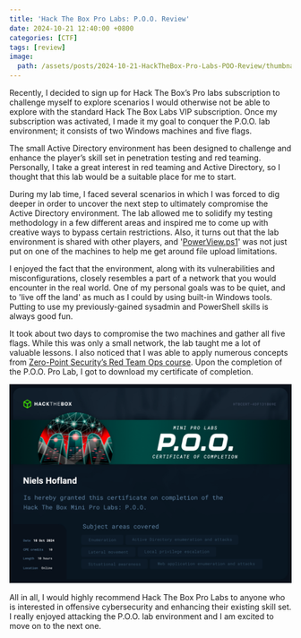 ```yaml
---
title: 'Hack The Box Pro Labs: P.O.O. Review'
date: 2024-10-21 12:40:00 +0800
categories: [CTF]
tags: [review]
image:
  path: /assets/posts/2024-10-21-HackTheBox-Pro-Labs-POO-Review/thumbnail.png
---
```


Recently, I decided to sign up for Hack The Box’s Pro labs subscription to challenge myself to explore scenarios I would otherwise not be able to explore with the standard Hack The Box Labs VIP subscription. Once my subscription was activated, I made it my goal to conquer the P.O.O. lab environment; it consists of two Windows machines and five flags.

The small Active Directory environment has been designed to challenge and enhance the player’s skill set in penetration testing and red teaming. Personally, I take a great interest in red teaming and Active Directory, so I thought that this lab would be a suitable place for me to start.

During my lab time, I faced several scenarios in which I was forced to dig deeper in order to uncover the next step to ultimately compromise the Active Directory environment. The lab allowed me to solidify my testing methodology in a few different areas and inspired me to come up with creative ways to bypass certain restrictions. Also, it turns out that the lab environment is shared with other players, and '[PowerView.ps1](https://github.com/PowerShellMafia/PowerSploit/blob/master/Recon/PowerView.ps1)' was not just put on one of the machines to help me get around file upload limitations.

I enjoyed the fact that the environment, along with its vulnerabilities and misconfigurations, closely resembles a part of a network that you would encounter in the real world. One of my personal goals was to be quiet, and to 'live off the land' as much as I could by using built-in Windows tools. Putting to use my previously-gained sysadmin and PowerShell skills is always good fun.

It took about two days to compromise the two machines and gather all five flags. While this was only a small network, the lab taught me a lot of valuable lessons. I also noticed that I was able to apply numerous concepts from [Zero-Point Security’s Red Team Ops course](https://training.zeropointsecurity.co.uk/courses/red-team-ops). Upon the completion of the P.O.O. Pro Lab, I got to download my certificate of completion.

<img src="/assets/posts/2024-10-21-HackTheBox-Pro-Labs-POO-Review/certificate-of-completion.png" alt="mitmweb Interface" width="1000"/>

All in all, I would highly recommend Hack The Box Pro Labs to anyone who is interested in offensive cybersecurity and enhancing their existing skill set. I really enjoyed attacking the P.O.O. lab environment and I am excited to move on to the next one.
